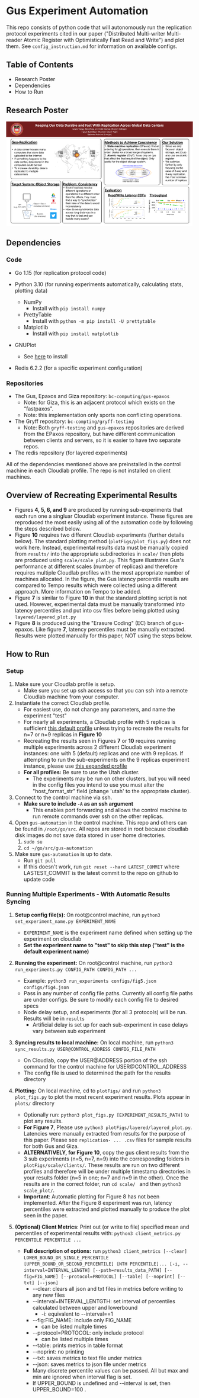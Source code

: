 # Gus Experiment Automation
This repo consists of python code that will autonomously run the replication protocol experiments cited in our paper ("Distributed Multi-writer Multi-reader Atomic Register with Optimistically Fast Read and Write") and plot them. See `config_instruction.md` for information on available configs. 

## Table of Contents
- Research Poster
- Dependencies
- How to Run

## Research Poster
![Research Poster](Gus_ACC_Poster.png)

## Dependencies
### Code
- Go 1.15 (for replication protocol code)
- Python 3.10 (for running experiments automatically, calculating stats, plotting data)
   - NumPy
      - Install with ```pip install numpy```
   - PrettyTable
      - Install with ```python -m pip install -U prettytable```
   - Matplotlib
      - Install with ```pip install matplotlib```
- GNUPlot
   - See [here](https://riptutorial.com/gnuplot/example/11275/installation-or-setup) to install

- Redis 6.2.2 (for a specific experiment configuration)
### Repositories
- The Gus, Epaxos and Giza repository: ``bc-computing/gus-epaxos``
   - Note: for Giza, this is an adjacent protocol which exists on the “fastpaxos”. 
   - Note: this implementation only sports non conflicting operations.
- The Gryff repository: ``bc-compting/gryff-testing``
   - Note: Both ``gryff-testing`` and ``gus-epaxos`` repositories are derived from the EPaxos repository, but have different communication between clients and servers, so it is easier to have two separate repos.
- The redis repository (for layered experiments)



All of the dependencies mentioned above are preinstalled in the control machine in each Cloudlab profile. The repo is not installed on client machines.


## Overview of Recreating Experimental Results

- Figures **4, 5, 6, and 9** are produced by running sub-experiments that each run one a singluar Cloudlab experiment instance. These figures are reproduced the most easily using all of the automation code by following the steps described below.
- Figure **10** requires two different Cloudlab experiments (further details below). The standard plotting method (```plotFigs/plot_figs.py```) does not work here. Instead, experimental results data must be manually copied from ```results/``` into the appropriate subdirectories in ```scale/``` then plots are produced using ```scale/scale_plot.py```. This figure illustrates Gus's performance at different scales (number of replicas) and therefore requires multiple Cloudlab profiles with the most appropriate number of machines allocated. In the figure, the Gus latency percentile results are compared to Tempo results which were collected using a different approach. More information on Tempo to be added.
- Figure **7** is similar to Figure **10** in that the standard plotting script is not used. However, experimental data must be manually transformed into latency percentiles and put into csv files before being plotted using ```layered/layered_plot.py```
- Figure **8** is produced using the "Erasure Coding" (EC) branch of gus-epaxos. Like figure **7**, latency percentiles must be manually extracted. Results were plotted manually for this paper, NOT using the steps below.


## How to Run
### Setup
1. Make sure your Cloudlab profile is setup.
   - Make sure you set up ssh access so that you can ssh into a remote Cloudlab machine from your computer.
2. Instantiate the correct Cloudlab profile.
   - For easiest use, do not change any parameters, and name the experiment "test"
   - For nearly all experiments, a Cloudlab profile with 5 replicas is sufficient [this default profile](https://www.cloudlab.us/p/e8d6e4c44ca475f33c04a9a3f52b3583a49bcbb5) unless trying to recreate the results for n=7 or n=9 replicas in **Figure 10**
   - Recreating the results seen in Figures **7** or **10** requires running multiple experiments across 2 different Cloudlab experiment instances: one with 5 (default) replicas and one with 9 replicas. If attempting to run the sub-experiments on the 9 replicas experiment instance, please use [this expanded profile](INSERT)
   - **For all profiles:** Be sure to use the Utah cluster.
      - The experiments may be run on other clusters, but you will need in the config files you intend to use you must alter the "host_format_str" field (change 'utah' to the appropriate cluster).
3. Connect to the control machine via ssh.
   -  **Make sure to include `-A` as an ssh argument**
      - This enables port forwarding and allows the control machine to run remote commands over ssh on the other replicas.
4. Open ``gus-automation`` in the control machine. This repo and others can be found in `/root/go/src`. All repos are stored in root because cloudlab disk images do not save data stored in user home directories.
   1. `sudo su`
   2. `cd ~/go/src/gus-automation`
5. Make sure ``gus-automation`` is up to date.
   - Run ``git pull``
   - If this doesn't work, run ```git reset --hard LATEST_COMMIT``` where LASTEST_COMMIT is the latest commit to the repo on github to update code


### Running Multiple Experiments - With Automatic Results Syncing

1. **Setup config file(s):** On root@control machine, run `python3 set_experiment_name.py EXPERIMENT_NAME` 
   - `EXPERIMENT_NAME` is the experiment name defined when setting up the experiment on cloudlab
   - **Set the experiment name to "test" to skip this step ("test" is the default experiment name)**

2. **Running the experiment:** On root@control machine, run `python3 run_experiments.py CONFIG_PATH CONFIG_PATH ...`
   - Example: ```python3 run_experiments configs/fig5.json configs/fig4.json```
   - Pass in any number of config file paths. Currently all config file paths are under configs. Be sure to modify each config file to desired specs
   - Node delay setup, and experiments (for all 3 protocols) will be run. Results will be in `results` 
      - Artificial delay is set up for each sub-experiment in case delays vary between sub experiment
3. **Syncing results to local machine:** On local machine, run ```python3 sync_results.py USER@CONTROL_ADDRESS CONFIG_FILE_PATH```
   - On Cloudlab, copy the USER@ADDRESS portion of the ssh command for the control machine for USER@CONTROL_ADDRESS
   - The config file is used to determined the path for the results directory
4. **Plotting:** On local machine, cd to ``plotFigs/`` and run ```python3 plot_figs.py``` to plot the most recent experiment results. Plots appear in ```plots/``` directory
   - Optionally run: ```python3 plot_figs.py [EXPERIMENT_RESULTS_PATH]``` to plot any results.
   - **For Figure 7**, Please use ```python3 plotFigs/layered/layered_plot.py```. Latencies were manually extracted from results for the purpose of this paper. Please see ```replication- ... .csv``` files for sample results for both Gus and Giza.
   - **ALTERNATIVELY, for Figure 10**, copy the gus client results from the 3 sub experiments (n=5, n=7, n=9) into the corresponding folders in ```plotFigs/scale/clients/```. These results are run on two different profiles and therefore will be under multiple timestamp directories in your results folder (n=5 in one; n=7 and n=9 in the other). Once the results are in the correct folder, run ```cd scale/ ``` and then ```python3 scale_plot/```.
   - **Important**: Automatic plotting for Figure 8 has not been implemented. After the Figure 8 experiment was run, latency percentiles were extracted and plotted manually to produce the plot seen in the paper.
5. **(Optional) Client Metrics**: Print out (or write to file) specified mean and percentiles of experimental results with: ```python3 client_metrics.py PERCENTILE PERCENTILE ...```
   - **Full description of options:** run ```python3 client_metrics [--clear] LOWER_BOUND_OR_SINGLE_PERCENTILE [UPPER_BOUND_OR_SECOND_PERCENTILE] [NTH PERCENTILE]... [-i, --interval=INTERVAL_LENGTH] [--path=results_data_PATH] [--fig=FIG_NAME] [--protocol=PROTOCOL] [--table] [--noprint] [--txt] [--json]```
      - --clear: clears all json and txt files in metrics before writing to any new files
      - --interval=INTERVAL_LENTGTH: set interval of percentiles calculated between upper and lowerbound
         - -i: equivalent to --interval==1
      - --fig:FIG_NAME: include only FIG_NAME
         - can be listed multple times
      - --protocol=PROTOCOL: only include protocol
         - can be listed multiple times
      - --table: prints metrics in table format
      - --noprint: no printing  
      - --txt: saves metrics to text file under metrics
      - --json: saves metrics to json file under metrics
      - Many discrete percentile values can be passed. All but max and min are ignored when interval flag is set. 
      - If UPPER_BOUND is undefined and --interval is set, then UPPER_BOUND=100 .




